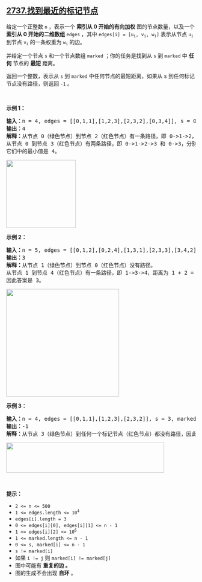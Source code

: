 ## [2737.找到最近的标记节点](https://leetcode.cn/problems/find-the-closest-marked-node/)
<p>给定一个正整数 <code>n</code> ，表示一个 <strong>索引从 0 开始的有向加权</strong> 图的节点数量，以及一个 <strong>索引从 0 开始的二维数组</strong> <code>edges</code> ，其中 <code>edges[i] = [u<sub>i</sub>, v<sub>i</sub>, w<sub>i</sub>]</code> 表示从节点 <code>u<sub>i</sub></code> 到节点 <code>v<sub>i</sub></code> 的一条权重为 <code>w<sub>i</sub></code> 的边。</p>

<p>并给定一个节点 <code>s</code> 和一个节点数组 <code>marked</code> ；你的任务是找到从 <code>s</code> 到 <code>marked</code> 中 <strong>任何</strong> 节点的 <strong>最短</strong> 距离。</p>

<p>返回一个整数，表示从 <code>s</code> 到 <code>marked</code> 中任何节点的最短距离，如果从 s 到任何标记节点没有路径，则返回 <code>-1</code>&nbsp;。</p>

<p>&nbsp;</p>

<p><b>示例 1：</b></p>

<pre>
<b>输入：</b>n = 4, edges = [[0,1,1],[1,2,3],[2,3,2],[0,3,4]], s = 0, marked = [2,3]
<b>输出：</b>4
<b>解释：</b>从节点 0（绿色节点）到节点 2（红色节点）有一条路径，即 0-&gt;1-&gt;2，距离为 1 + 3 = 4。 
从节点 0 到节点 3（红色节点）有两条路径，即 0-&gt;1-&gt;2-&gt;3 和 0-&gt;3，分别距离为 1 + 3 + 2 = 6 和 4。 
它们中的最小值是 4。
</pre>

<p><img alt="" src="https://assets.leetcode.com/uploads/2023/06/13/image_2023-06-13_16-34-38.png" style="width: 185px; height: 180px;" /></p>

<p><strong class="example">示例 2：</strong></p>

<pre>
<b>输入：</b>n = 5, edges = [[0,1,2],[0,2,4],[1,3,1],[2,3,3],[3,4,2]], s = 1, marked = [0,4]
<b>输出：</b>3
<b>解释：</b>从节点 1（绿色节点）到节点 0（红色节点）没有路径。 
从节点 1 到节点 4（红色节点）有一条路径，即 1-&gt;3-&gt;4，距离为 1 + 2 = 3。 
因此答案是 3。
</pre>

<p><img alt="" src="https://assets.leetcode.com/uploads/2023/06/13/image_2023-06-13_16-35-13.png" style="width: 300px; height: 285px;" /></p>

<p><strong class="example">示例 3：</strong></p>

<pre>
<b>输入：</b>n = 4, edges = [[0,1,1],[1,2,3],[2,3,2]], s = 3, marked = [0,1]
<b>输出：</b>-1
<b>解释：</b>从节点 3（绿色节点）到任何一个标记节点（红色节点）都没有路径，因此答案是 -1。
</pre>

<p><img alt="" src="https://assets.leetcode.com/uploads/2023/06/13/image_2023-06-13_16-35-47.png" style="width: 420px; height: 80px;" /></p>

<p>&nbsp;</p>

<p><b>提示：</b></p>

<ul>
	<li><code>2 &lt;= n &lt;= 500</code></li>
	<li><code>1 &lt;= edges.length &lt;= 10<sup>4</sup></code></li>
	<li><code>edges[i].length = 3</code></li>
	<li><code>0 &lt;= edges[i][0], edges[i][1] &lt;= n - 1</code></li>
	<li><code>1 &lt;= edges[i][2] &lt;=&nbsp;10<sup>6</sup></code></li>
	<li><code>1 &lt;= marked.length&nbsp;&lt;= n - 1</code></li>
	<li><code>0 &lt;= s, marked[i]&nbsp;&lt;= n - 1</code></li>
	<li><code>s != marked[i]</code></li>
	<li>如果&nbsp;<code>i != j</code>&nbsp;则&nbsp;<code>marked[i] != marked[j]</code></li>
	<li>图中可能有 <strong>重复的边 。</strong></li>
	<li>图的生成不会出现 <strong>自环</strong> 。</li>
</ul>
